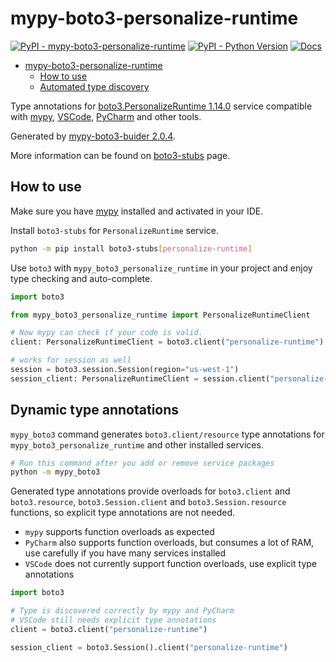 # mypy-boto3-personalize-runtime

[![PyPI - mypy-boto3-personalize-runtime](https://img.shields.io/pypi/v/mypy-boto3-personalize-runtime.svg?color=blue)](https://pypi.org/project/mypy-boto3-personalize-runtime)
[![PyPI - Python Version](https://img.shields.io/pypi/pyversions/mypy-boto3-personalize-runtime.svg?color=blue)](https://pypi.org/project/mypy-boto3-personalize-runtime)
[![Docs](https://img.shields.io/readthedocs/mypy-boto3-builder.svg?color=blue)](https://mypy-boto3-builder.readthedocs.io/)

- [mypy-boto3-personalize-runtime](#mypy-boto3-personalize-runtime)
  - [How to use](#how-to-use)
  - [Automated type discovery](#automated-type-discovery)

Type annotations for
[boto3.PersonalizeRuntime 1.14.0](https://boto3.amazonaws.com/v1/documentation/api/1.14.0/reference/services/personalize-runtime.html#PersonalizeRuntime) service
compatible with [mypy](https://github.com/python/mypy), [VSCode](https://code.visualstudio.com/),
[PyCharm](https://www.jetbrains.com/pycharm/) and other tools.

Generated by [mypy-boto3-buider 2.0.4](https://github.com/vemel/mypy_boto3_builder).

More information can be found on [boto3-stubs](https://pypi.org/project/boto3-stubs/) page.

## How to use

Make sure you have [mypy](https://github.com/python/mypy) installed and activated in your IDE.

Install `boto3-stubs` for `PersonalizeRuntime` service.

```bash
python -m pip install boto3-stubs[personalize-runtime]
```

Use `boto3` with `mypy_boto3_personalize_runtime` in your project and enjoy type checking and auto-complete.

```python
import boto3

from mypy_boto3_personalize_runtime import PersonalizeRuntimeClient

# Now mypy can check if your code is valid.
client: PersonalizeRuntimeClient = boto3.client("personalize-runtime")

# works for session as well
session = boto3.session.Session(region="us-west-1")
session_client: PersonalizeRuntimeClient = session.client("personalize-runtime")

```

## Dynamic type annotations

`mypy_boto3` command generates `boto3.client/resource` type annotations for
`mypy_boto3_personalize_runtime` and other installed services.

```bash
# Run this command after you add or remove service packages
python -m mypy_boto3
```

Generated type annotations provide overloads for `boto3.client` and `boto3.resource`,
`boto3.Session.client` and `boto3.Session.resource` functions,
so explicit type annotations are not needed.

- `mypy` supports function overloads as expected
- `PyCharm` also supports function overloads, but consumes a lot of RAM, use carefully if you have many services installed
- `VSCode` does not currently support function overloads, use explicit type annotations

```python
import boto3

# Type is discovered correctly by mypy and PyCharm
# VSCode still needs explicit type annotations
client = boto3.client("personalize-runtime")

session_client = boto3.Session().client("personalize-runtime")
```